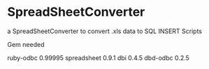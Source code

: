 SpreadSheetConverter
====================

a SpreadSheetConverter to convert .xls data to SQL INSERT Scripts

Gem needed

ruby-odbc 0.99995
spreadsheet 0.9.1
dbi 0.4.5
dbd-odbc 0.2.5

